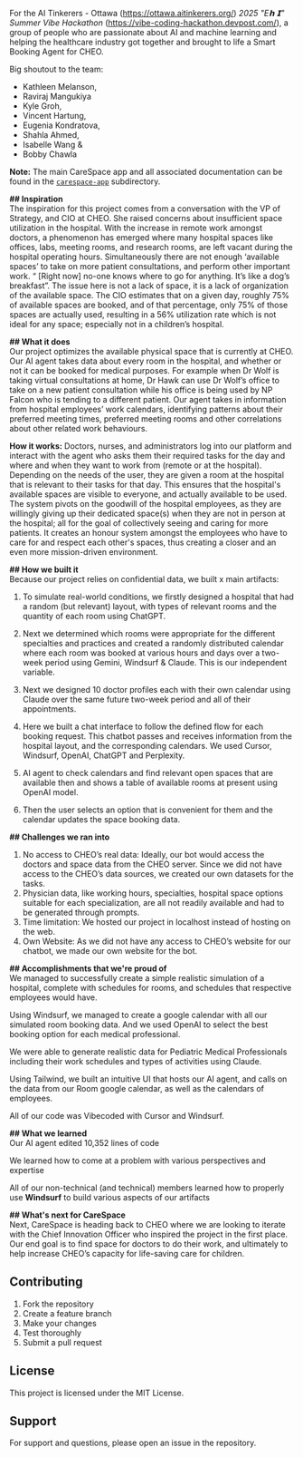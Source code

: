 For the AI Tinkerers - Ottawa (https://ottawa.aitinkerers.org/) *2025 "E𝗵 𝗜" Summer Vibe Hackathon* (https://vibe-coding-hackathon.devpost.com/), a group of people who are passionate about AI and machine learning and helping the healthcare industry got together and brought to life a Smart Booking Agent for CHEO.

Big shoutout to the team:
* Kathleen Melanson,
* Raviraj Mangukiya
* Kyle Groh, 
* Vincent Hartung, 
* Eugenia Kondratova, 
* Shahla Ahmed, 
* Isabelle Wang & 
* Bobby Chawla

**Note:** The main CareSpace app and all associated documentation can be found in the [`carespace-app`](./carespace-app/) subdirectory.

**\#\# Inspiration**  
The inspiration for this project comes from a conversation with the VP of Strategy, and CIO at CHEO. She raised concerns about insufficient space utilization in the hospital. With the increase in remote work amongst doctors, a phenomenon has emerged where many hospital spaces like offices, labs, meeting rooms, and research rooms, are left vacant during the hospital operating hours. Simultaneously there are not enough ‘available spaces’  to take on more patient consultations, and perform other important work. “ \[Right now\] no-one knows where to go for anything. It’s like a dog’s breakfast”. The issue here is not a lack of space, it is a lack of organization of the available space. The CIO estimates that on a given day, roughly 75% of available spaces are booked, and of that percentage, only 75% of those spaces are actually used, resulting in a 56% utilization rate which is not ideal for any space; especially not in a children’s hospital.

**\#\# What it does**  
Our project optimizes the available physical space that is currently at CHEO. Our AI agent takes data about every room in the hospital, and whether or not it can be booked for medical purposes. For example when Dr Wolf is taking virtual consultations at home, Dr Hawk can use Dr Wolf’s office to take on a new patient consultation while his office is being used by NP Falcon who is tending to a different patient. Our agent takes in information from hospital employees’ work calendars, identifying patterns about their preferred meeting times, preferred meeting rooms and other correlations about other related work behaviours.

**How it works:** Doctors, nurses, and administrators log into our platform and interact with the agent who asks them their required tasks for the day and where and when they want to work from (remote or at the hospital). Depending on the needs of the user, they are given a room at the hospital that is relevant to their tasks for that day. This ensures that the hospital's available spaces are visible to everyone, and actually available to be used. The system pivots on the goodwill of the hospital employees, as they are willingly giving up their dedicated space(s) when they are not in person at the hospital; all for the goal of collectively seeing and caring for more patients. It creates an honour system amongst the employees who have to care for and respect each other's spaces, thus creating a closer and an even more mission-driven environment. 

**\#\# How we built it**  
Because our project relies on confidential data, we built x main artifacts:

1. To simulate real-world conditions, we firstly designed a hospital that had a random (but relevant) layout, with types of relevant rooms and the quantity of each room using ChatGPT.

2. Next we determined which rooms were appropriate for the different specialties and practices and created a randomly distributed calendar where each room was booked at various hours and days over a two-week period using Gemini, Windsurf & Claude. This is our independent variable.  
     
3. Next we designed 10 doctor profiles each with their own calendar using Claude over the same future two-week period and all of their appointments. 

4. Here we built a chat interface to follow the defined flow for each booking request.  This chatbot passes and receives information from the hospital layout, and the corresponding calendars. We used Cursor, Windsurf, OpenAI, ChatGPT and Perplexity. 

5. AI agent to check calendars and find relevant open spaces that are available then and shows a table of available rooms at present using OpenAI model.

   

6. Then the user selects an option that is convenient for them and the calendar updates the space booking data.

**\#\# Challenges we ran into**

1. No access to CHEO’s real data: Ideally, our bot would access the doctors and space data from the CHEO server. Since we did not have access to the CHEO’s data sources, we created our own datasets for the tasks.   
2. Physician data, like working hours, specialties, hospital space options suitable for each specialization, are all not readily available and had to be generated through prompts.  
3. Time limitation: We hosted our project in localhost instead of hosting on the web.  
4. Own Website: As we did not have any access to CHEO’s website for our chatbot, we made our own website for the bot.

**\#\# Accomplishments that we're proud of**  
We managed to successfully create a simple realistic simulation of a hospital, complete with schedules for rooms, and schedules that respective employees would have.

Using Windsurf, we managed to create a google calendar with all our simulated room booking data. And we used OpenAI to select the best booking option for each medical professional. 

We were able to generate realistic data for Pediatric Medical Professionals including their work schedules and types of activities using Claude.

Using Tailwind, we built an intuitive UI that hosts our AI agent, and calls on the data from our Room google calendar, as well as the calendars of employees.

All of our code was Vibecoded with Cursor and Windsurf. 

**\#\# What we learned**  
Our AI agent edited 10,352 lines of code

We learned how to come at a problem with various perspectives and expertise

All of our non-technical (and technical) members learned how to properly use **Windsurf** to build various aspects of our artifacts

**\#\# What's next for CareSpace**  
Next, CareSpace is heading back to CHEO where we are looking to iterate with the Chief Innovation Officer who inspired the project in the first place. Our end goal is to find space for doctors to do their work, and ultimately to help increase CHEO’s capacity for life-saving care for children. 

## Contributing

1. Fork the repository
2. Create a feature branch
3. Make your changes
4. Test thoroughly
5. Submit a pull request

## License

This project is licensed under the MIT License.

## Support

For support and questions, please open an issue in the repository.
